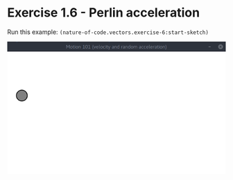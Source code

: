 # Exercise 1.6 - Perlin acceleration

Run this example: `(nature-of-code.vectors.exercise-6:start-sketch)`

![Exercise 1.6 - Perlin acceleration](screenshots/Exercise%201.6%20-%20Perlin%20acceleration.gif)